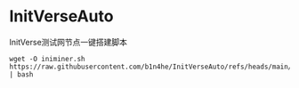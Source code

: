 # InitVerseAuto
 InitVerse测试网节点一键搭建脚本

~~~shell
wget -O iniminer.sh https://raw.githubusercontent.com/b1n4he/InitVerseAuto/refs/heads/main/main.py | bash
~~~

